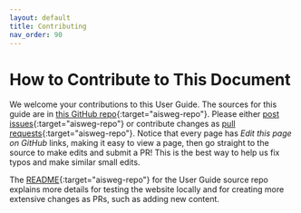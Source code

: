 ```yaml
---
layout: default
title: Contributing
nav_order: 90
---
```


# How to Contribute to This Document

We welcome your contributions to this User Guide. The sources for this guide are in [this GitHub repo](https://github.com/The-AI-Alliance/ai-accelerator-software-ecosystem-guide){:target="aisweg-repo"}. Please either [post issues](https://github.com/The-AI-Alliance/ai-accelerator-software-ecosystem-guide/issues){:target="aisweg-repo"} or contribute changes as [pull requests](https://github.com/The-AI-Alliance/ai-accelerator-software-ecosystem-guide/pulls){:target="aisweg-repo"}. Notice that every page has _Edit this page on GitHub_ links, making it easy to view a page, then go straight to the source to make edits and submit a PR! This is the best way to help us fix typos and make similar small edits.

The [README](https://github.com/The-AI-Alliance/ai-accelerator-software-ecosystem-guide){:target="aisweg-repo"} for the User Guide source repo explains more details for testing the website locally and for creating more extensive changes as PRs, such as adding new content.

